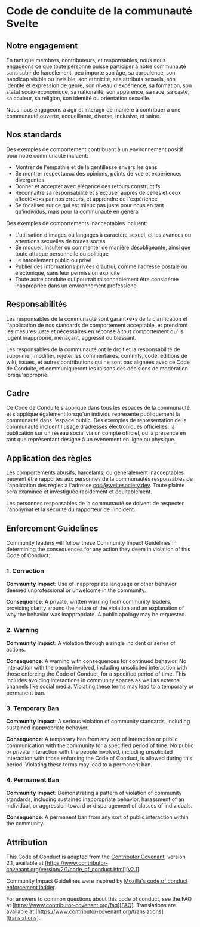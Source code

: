 # Code de conduite de la communauté Svelte

## Notre engagement

En tant que membres, contributeurs, et responsables, nous nous engageons ce que toute personne puisse participer à notre communauté sans subir de harcèlement, peu importe son âge, sa corpulence, son handicap visible ou invisible, son ethnicité, ses attributs sexuels, son identité et expression de genre, son niveau d'expérience, sa formation, son statut socio-économique, sa nationalité, son apparence, sa race, sa caste, sa couleur, sa religion, son identité ou orientation sexuelle.

Nous nous engageons à agir et interagir de manière à contribuer à une communauté ouverte, accueillante, diverse, inclusive, et saine.

## Nos standards

Des exemples de comportement contribuant à un environnement positif pour notre communauté incluent:

* Montrer de l'empathie et de la gentillesse envers les gens
* Se montrer respectueux des opinions, points de vue et expériences divergentes
* Donner et accepter avec élégance des retours constructifs
* Reconnaître sa responsabilité et s'excuser auprès de celles et ceux affecté•e•s par nos erreurs, et apprendre de l'expérience
* Se focaliser sur ce qui est mieux pas juste pour nous en tant qu'individus, mais pour la communauté en général

Des exemples de comportements inacceptables incluent:

* L'utilisation d'images ou langages à caractère sexuel, et les avances ou attentions sexuelles de toutes sortes
* Se moquer, insulter ou commenter de manière désobligeante, ainsi que toute attaque personnelle ou politique
* Le harcèlement public ou privé
* Publier des informations privées d'autrui, comme l'adresse postale ou électonique, sans leur permission explicite
* Toute autre conduite qui pourrait raisonnablement être considérée inappropriée dans un environnement professionel

## Responsabilités

Les responsables de la communauté sont garant•e•s de la clarification et l'application de nos standards de comportement acceptable, et prendront les mesures juste et nécessaires en réponse à tout comportement qu'ils jugent inapproprié, menaçant, aggressif ou blessant.

Les responsables de la communauté ont le droit et la responsabilité de supprimer, modifier, rejeter les commentaires, commits, code, éditions de wiki, issues, et autres contributions qui ne sont pas alignées avec ce Code de Conduite, et communiqueront les raisons des décisions de modération lorsqu'approprié.

## Cadre

Ce Code de Conduite s'applique dans tous les espaces de la communauté, et s'applique également lorsqu'un individu représente publiquement la communauté dans l'espace public. Des exemples de représentation de la communauté incluent l'usage d'adresses électroniques officielles, la publication sur un réseau social via un compte officiel, ou la présence en tant que représentant désigné à un évènement en ligne ou physique.

## Application des règles

Les comportements abusifs, harcelants, ou généralement inacceptables peuvent être rapportés aux personnes de la communautés responsables de l'application des règles à l'adresse coc@sveltesociety.dev. Toute plainte sera examinée et investiguée rapidement et équitablement.

Les personnes responsables de la communauté se doivent de respecter l'anonymat et la sécurité du rapporteur de l'incident.

## Enforcement Guidelines

Community leaders will follow these Community Impact Guidelines in determining the consequences for any action they deem in violation of this Code of Conduct:

### 1. Correction

**Community Impact**: Use of inappropriate language or other behavior deemed unprofessional or unwelcome in the community.

**Consequence**: A private, written warning from community leaders, providing clarity around the nature of the violation and an explanation of why the behavior was inappropriate. A public apology may be requested.

### 2. Warning

**Community Impact**: A violation through a single incident or series of actions.

**Consequence**: A warning with consequences for continued behavior. No interaction with the people involved, including unsolicited interaction with those enforcing the Code of Conduct, for a specified period of time. This includes avoiding interactions in community spaces as well as external channels like social media. Violating these terms may lead to a temporary or permanent ban.

### 3. Temporary Ban

**Community Impact**: A serious violation of community standards, including sustained inappropriate behavior.

**Consequence**: A temporary ban from any sort of interaction or public communication with the community for a specified period of time. No public or private interaction with the people involved, including unsolicited interaction with those enforcing the Code of Conduct, is allowed during this period. Violating these terms may lead to a permanent ban.

### 4. Permanent Ban

**Community Impact**: Demonstrating a pattern of violation of community standards, including sustained inappropriate behavior, harassment of an individual, or aggression toward or disparagement of classes of individuals.

**Consequence**: A permanent ban from any sort of public interaction within the community.

## Attribution

This Code of Conduct is adapted from the [Contributor Covenant][homepage], version 2.1, available at [https://www.contributor-covenant.org/version/2/1/code_of_conduct.html][v2.1].

Community Impact Guidelines were inspired by [Mozilla's code of conduct enforcement ladder][Mozilla CoC].

For answers to common questions about this code of conduct, see the FAQ at [https://www.contributor-covenant.org/faq][FAQ]. Translations are available at [https://www.contributor-covenant.org/translations][translations].

[homepage]: https://www.contributor-covenant.org
[v2.1]: https://www.contributor-covenant.org/version/2/1/code_of_conduct.html
[Mozilla CoC]: https://github.com/mozilla/diversity
[FAQ]: https://www.contributor-covenant.org/faq
[translations]: https://www.contributor-covenant.org/translations
